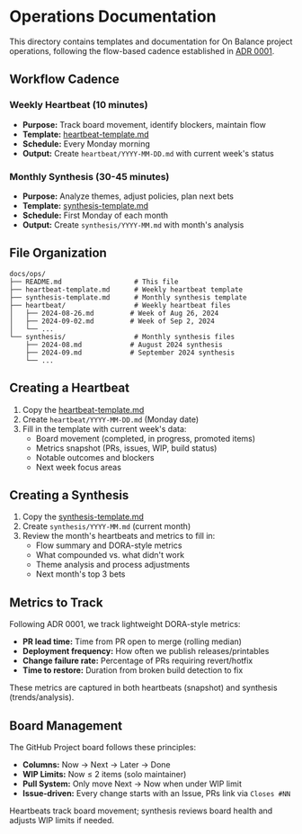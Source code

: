 # Operations Documentation

This directory contains templates and documentation for On Balance project operations, following the flow-based cadence established in [ADR 0001](../adr/0001-flow-based-cadence.md).

## Workflow Cadence

### Weekly Heartbeat (10 minutes)

- **Purpose:** Track board movement, identify blockers, maintain flow
- **Template:** [heartbeat-template.md](heartbeat-template.md)
- **Schedule:** Every Monday morning
- **Output:** Create `heartbeat/YYYY-MM-DD.md` with current week's status

### Monthly Synthesis (30-45 minutes)  

- **Purpose:** Analyze themes, adjust policies, plan next bets
- **Template:** [synthesis-template.md](synthesis-template.md)
- **Schedule:** First Monday of each month
- **Output:** Create `synthesis/YYYY-MM.md` with month's analysis

## File Organization

```text
docs/ops/
├── README.md                  # This file
├── heartbeat-template.md      # Weekly heartbeat template
├── synthesis-template.md      # Monthly synthesis template
├── heartbeat/                 # Weekly heartbeat files
│   ├── 2024-08-26.md         # Week of Aug 26, 2024
│   ├── 2024-09-02.md         # Week of Sep 2, 2024
│   └── ...
└── synthesis/                 # Monthly synthesis files
    ├── 2024-08.md            # August 2024 synthesis
    ├── 2024-09.md            # September 2024 synthesis
    └── ...
```

## Creating a Heartbeat

1. Copy the [heartbeat-template.md](heartbeat-template.md)
2. Create `heartbeat/YYYY-MM-DD.md` (Monday date)
3. Fill in the template with current week's data:
   - Board movement (completed, in progress, promoted items)
   - Metrics snapshot (PRs, issues, WIP, build status)
   - Notable outcomes and blockers
   - Next week focus areas

## Creating a Synthesis

1. Copy the [synthesis-template.md](synthesis-template.md)
2. Create `synthesis/YYYY-MM.md` (current month)
3. Review the month's heartbeats and metrics to fill in:
   - Flow summary and DORA-style metrics
   - What compounded vs. what didn't work
   - Theme analysis and process adjustments
   - Next month's top 3 bets

## Metrics to Track

Following ADR 0001, we track lightweight DORA-style metrics:

- **PR lead time:** Time from PR open to merge (rolling median)
- **Deployment frequency:** How often we publish releases/printables  
- **Change failure rate:** Percentage of PRs requiring revert/hotfix
- **Time to restore:** Duration from broken build detection to fix

These metrics are captured in both heartbeats (snapshot) and synthesis (trends/analysis).

## Board Management

The GitHub Project board follows these principles:

- **Columns:** Now → Next → Later → Done
- **WIP Limits:** Now ≤ 2 items (solo maintainer)
- **Pull System:** Only move Next → Now when under WIP limit
- **Issue-driven:** Every change starts with an Issue, PRs link via `Closes #NN`

Heartbeats track board movement; synthesis reviews board health and adjusts WIP limits if needed.
